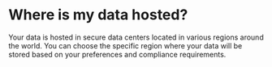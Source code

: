 # Where is my data hosted?

Your data is hosted in secure data centers located in various regions around the world. You can choose the specific region where your data will be stored based on your preferences and compliance requirements.
